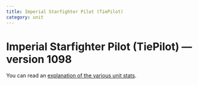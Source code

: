 ```yaml
---
title: Imperial Starfighter Pilot (TiePilot)
category: unit
---
```


# Imperial Starfighter Pilot (TiePilot) — version 1098

You can read an [explanation  of the various unit stats](unitexplained.md).

